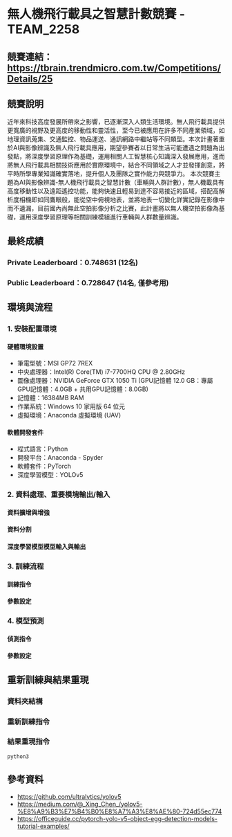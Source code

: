 # 無人機飛行載具之智慧計數競賽 - TEAM_2258
## 競賽連結：https://tbrain.trendmicro.com.tw/Competitions/Details/25
## 競賽說明 
近年來科技高度發展所帶來之影響，已逐漸深入人類生活環境。無人飛行載具提供更寬廣的視野及更高度的移動性和靈活性，至今已被應用在許多不同產業領域，如地理資訊蒐集、交通監控、物品運送、通訊網路中繼站等不同類型。本次計畫著重於AI與影像辨識及無人飛行載具應用，期望參賽者以日常生活可能遭遇之問題為出發點，將深度學習原理作為基礎，運用相關人工智慧核心知識深入發展應用，進而將無人飛行載具相關技術應用於實際環境中，結合不同領域之人才並發揮創意，將平時所學專業知識確實落地，提升個人及團隊之實作能力與競爭力。 本次競賽主題為AI與影像辨識-無人機飛行載具之智慧計數（車輛與人群計數），無人機載具有高度移動性以及遠距遙控功能，能夠快速且輕易到達不容易接近的區域，搭配高解析度相機即如同鷹眼般，能從空中俯視地表，並將地表一切變化詳實記錄在影像中而不遺漏，目前國內尚無此空拍影像分析之比賽，此計畫將以無人機空拍影像為基礎，運用深度學習原理等相關訓練模組進行車輛與人群數量辨識。

## 最終成績
### Private Leaderboard：0.748631 (12名)
### Public Leaderboard：0.728647 (14名, 僅參考用)

## 環境與流程

### 1. 安裝配置環境

#### 硬體環境設置
- 筆電型號：MSI GP72 7REX
- 中央處理器：Intel(R) Core(TM) i7-7700HQ CPU @ 2.80GHz
- 圖像處理器：NVIDIA GeForce GTX 1050 Ti (GPU記憶體 12.0 GB：專屬GPU記憶體：4.0GB + 共用GPU記憶體：8.0GB)
- 記憶體：16384MB RAM
- 作業系統：Windows 10 家用版 64 位元
- 虛擬環境：Anaconda 虛擬環境 (UAV)
#### 軟體開發套件
- 程式語言：Python
- 開發平台：Anaconda - Spyder
- 軟體套件：PyTorch
- 深度學習模型：YOLOv5

### 2. 資料處理、重要模塊輸出/輸入
#### 資料擴增與增強

#### 資料分割

#### 深度學習模型模型輸入與輸出

### 3. 訓練流程

#### 訓練指令

#### 參數設定

### 4. 模型預測

#### 偵測指令

#### 參數設定


## 重新訓練與結果重現

### 資料夾結構

### 重新訓練指令

### 結果重現指令
```
python3
```

## 參考資料
- https://github.com/ultralytics/yolov5
- https://medium.com/@_Xing_Chen_/yolov5-%E8%A9%B3%E7%B4%B0%E8%A7%A3%E8%AE%80-724d55ec774
- https://officeguide.cc/pytorch-yolo-v5-object-egg-detection-models-tutorial-examples/
